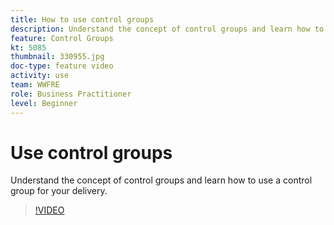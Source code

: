 ```yaml
---
title: How to use control groups
description: Understand the concept of control groups and learn how to use a control group for your delivery.
feature: Control Groups
kt: 5085
thumbnail: 330955.jpg
doc-type: feature video
activity: use
team: WWFRE
role: Business Practitioner
level: Beginner
---
```


# Use control groups

Understand the concept of control groups and learn how to use a control group for your delivery.

>[!VIDEO](https://video.tv.adobe.com/v/330955?quality=12)
